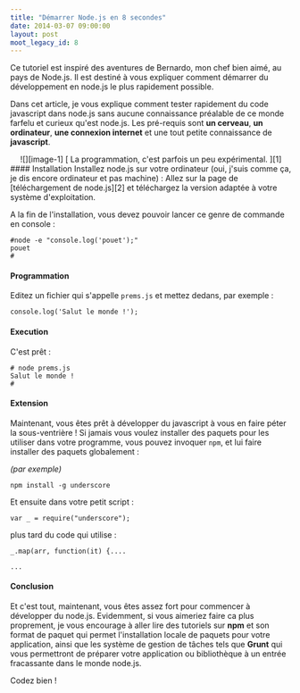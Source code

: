 ```yaml
---
title: "Démarrer Node.js en 8 secondes"
date: 2014-03-07 09:00:00
layout: post
moot_legacy_id: 8
---
```

Ce tutoriel est inspiré des aventures de Bernardo, mon chef bien aimé, au pays de Node.js. Il est destiné à vous expliquer comment démarrer du développement en node.js le plus rapidement possible.

Dans cet article, je vous explique comment tester rapidement du code javascript dans node.js sans aucune connaissance préalable de ce monde farfelu et curieux qu'est node.js. Les pré-requis sont **un cerveau**, **un ordinateur**, **une connexion internet** et une tout petite connaissance de **javascript**.

<center>
![][image-1]
[ La programmation, c'est parfois un peu expérimental. ][1]
</center>
#### Installation
Installez node.js sur votre ordinateur (oui, j'suis comme ça, je dis encore ordinateur et pas machine) : Allez sur la page de [téléchargement de node.js][2] et téléchargez la version adaptée à votre système d'exploitation.

A la fin de l'installation, vous devez pouvoir lancer ce genre de commande en console :

	#node -e "console.log('pouet');"
	pouet
	#


#### Programmation

Editez un fichier qui s'appelle `prems.js` et mettez dedans, par exemple : 

	console.log('Salut le monde !');

#### Execution

C'est prêt :

	# node prems.js
	Salut le monde !
	#
#### Extension

Maintenant, vous êtes prêt à développer du javascript à vous en faire péter la sous-ventrière ! Si jamais vous voulez installer des paquets pour les utiliser dans votre programme, vous pouvez invoquer `npm`, et lui faire installer des paquets globalement :

*(par exemple)*

	npm install -g underscore

Et ensuite dans votre petit script : 

	var _ = require("underscore");

plus tard du code qui utilise :

	_.map(arr, function(it) {....
	
	...

#### Conclusion

Et c'est tout, maintenant, vous êtes assez fort pour commencer à développer du node.js. Evidemment, si vous aimeriez faire ca plus proprement, je vous encourage à aller lire des tutoriels sur **npm** et son format de paquet qui permet l'installation locale de paquets pour votre application, ainsi que les système de gestion de tâches tels que **Grunt** qui vous permettront de préparer votre application ou bibliothèque à un entrée fracassante dans le monde node.js.

Codez bien !

[1]:	http://www.flickr.com/photos/argonne/8534552636/
[2]:	http://nodejs.org/download/

[image-1]:	http://farm9.staticflickr.com/8388/8534552636_0d0d357b15.jpg "Plop"